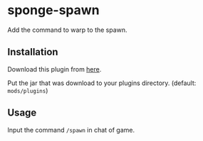 # sponge-spawn

Add the command to warp to the spawn.

## Installation

Download this plugin from [here](https://github.com/m4kvn/sponge-spawn/releases).

Put the jar that was download to your plugins directory. (default: `mods/plugins`)

## Usage

Input the command `/spawn` in chat of game.
